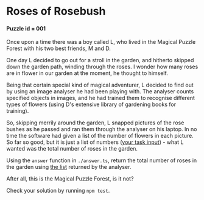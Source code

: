 # Roses of Rosebush
#### Puzzle id = 001
Once upon a time there was a boy called L, who lived in the Magical Puzzle Forest with his two best friends, M and D.

One day L decided to go out for a stroll in the garden, and hitherto skipped down the garden path, winding through the roses. I wonder how many roses are in flower in our garden at the moment, he thought to himself.

Being that certain special kind of magical adventurer, L decided to find out by using an image analyser he had been playing with. The analyser counts specified objects in images, and he had trained them to recognise different types of flowers (using D's extensive library of gardening books for training).

So, skipping merrily around the garden, L snapped pictures of the rose bushes as he passed and ran them through the analyser on his laptop. In no time the software had given a list of the number of flowers in each picture. So far so good, but it is just a list of numbers ([your task input](./data.json)) - what L wanted was the total number of roses in the garden.

Using the `answer` function in `./answer.ts`, return the total number of roses in the garden using [the list](./data.json) returned by the analyser.

After all, this is the Magical Puzzle Forest, is it not?

Check your solution by running `npm test`.
